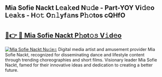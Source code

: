 ## Mia Sofie Nackt L𝚎a𝚔ed N𝚞𝚍e - Part-YOY Vi𝚍𝚎o L𝚎a𝚔s - H𝚘𝚝 O𝚗𝚕yf𝚊ns P𝚑𝚘tos cQHfO

# <h2><a href="http://kf91cq4.oniu.top/?m=Mia+Sofie+Nackt">🔗👉 🔴 Mia Sofie Nackt P𝚑ot𝚘𝚜 V𝚒d𝚎o</a></h2>

[![Mia Sofie Nackt Nu𝚍e𝚜](https://i.imgur.com/0qMVB7G.gif)](http://kf91cq4.oniu.top/?m=Mia+Sofie+Nackt)
Digital media artist and amusement provider Mia Sofie Nackt, recognized for disseminating dance and lifestyle content through trending choreographies and short films. Visionary leader Mia Sofie Nackt, famed for their innovative ideas and dedication to creating a better future.  
